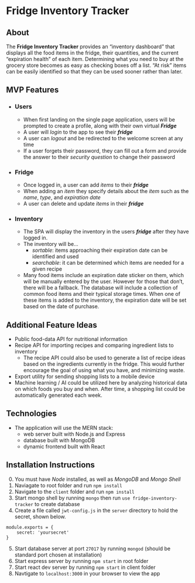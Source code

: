 # Fridge Inventory Tracker

## About
The **Fridge Inventory Tracker** provides an “inventory dashboard” that displays all the food items in the fridge, their quantities, and the current “expiration health” of each item. Determining what you need to buy at the grocery store becomes as easy as checking boxes off a list. “At risk” items can be easily identified so that they can be used sooner rather than later. 

## MVP Features
- ### Users
    - When first landing on the single page application, users will be prompted to create a profile, along with their own virtual ***Fridge***
    - A user will *login* to the app to see their ***fridge***
    - A user can *logout* and be redirected to the welcome screen at any time
    - If a user forgets their password, they can fill out a form and provide the answer to their *security question* to change their password
- ### Fridge
    - Once logged in, a user can add *items* to their ***fridge***
    - When adding an *item* they specify details about the *item* such as the *name*, *type*, and *expiration date*
    - A user can delete and update *items* in their ***fridge***
- ### Inventory
    - The SPA will display the inventory in the users ***fridge*** after they have logged in.
    - The inventory will be...
        - *sortable*: items approaching their expiration date can be identified and used
        - *searchable*: it can be determined which items are needed for a given recipe
    - Many food items include an expiration date sticker on them, which will be manually entered by the user. However for those that don’t, there will be a fallback. The database will include a collection of common food items and their typical storage times. When one of these items is added to the inventory, the expiration date will be set based on the date of purchase.

## Additional Feature Ideas
- Public food-data API for nutritional information
- Recipe API for importing recipes and comparing ingredient lists to inventory
    - The recipe API could also be used to generate a list of recipe ideas based on the ingredients currently in the fridge. This would further encourage the goal of using what you have, and minimizing waste.
- Export utility for sending shopping lists to a mobile device
- Machine learning / AI could be utilized here by analyzing historical data on which foods you buy and when. After time, a shopping list could be automatically generated each week.

## Technologies
- The application will use the MERN stack:
    - web server built with Node.js and Express
    - database built with MongoDB
    - dynamic frontend built with React

## Installation Instructions
0. You must have *Node* installed, as well as *MongoDB* and *Mongo Shell*
1. Naviagate to root folder and run `npm install`
2. Navigate to the `client` folder and run `npm install`
3. Start mongo shell by running `mongo` then run `use fridge-inventory-tracker` to create database
4. Create a file called `jwt-config.js` in the `server` directory to hold the secret, shown below.
```
module.exports = {
    secret: 'yoursecret'
}
```
5. Start database server at port `27017` by running `mongod` (should be standard port chosen at installation)
6. Start express server by running `npm start` in root folder
7. Start react dev server by running `npm start` in client folder
8. Navtigate to `localhost:3000` in your browser to view the app